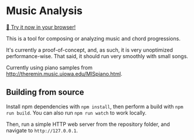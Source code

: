 # Music Analysis

[🎼 Try it now in your browser!](https://hlorenzi.github.io/musicanalysis/)

This is a tool for composing or analyzing music and chord progressions.

It's currently a proof-of-concept, and, as such, it is
very unoptimized performance-wise. That said, it should
run very smoothly with small songs.

Currently using piano samples from
<http://theremin.music.uiowa.edu/MISpiano.html>.

## Building from source

Install npm dependencies with `npm install`, then perform a build
with `npm run build`. You can also run `npm run watch` to work locally.

Then, run a simple HTTP web server from the repository folder, and
navigate to `http://127.0.0.1`.